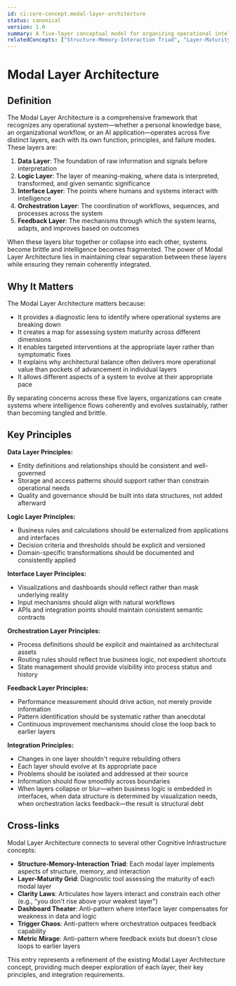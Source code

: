 ```yaml
---
id: ci:core-concept.modal-layer-architecture
status: canonical
version: 1.0
summary: A five-layer conceptual model for organizing operational intelligence: Data Layer (raw information), Logic Layer (meaning-making), Interface Layer (human-system interaction points), Orchestration Layer (coordination of workflows), and Feedback Layer (mechanisms for learning and improvement). The power lies in maintaining separation between layers while ensuring coherent integration.
relatedConcepts: ["Structure-Memory-Interaction Triad", "Layer-Maturity Grid", "Clarity Laws"]
---
```


# Modal Layer Architecture

## Definition

The Modal Layer Architecture is a comprehensive framework that recognizes any operational system—whether a personal knowledge base, an organizational workflow, or an AI application—operates across five distinct layers, each with its own function, principles, and failure modes. These layers are:

1. **Data Layer**: The foundation of raw information and signals before interpretation
2. **Logic Layer**: The layer of meaning-making, where data is interpreted, transformed, and given semantic significance
3. **Interface Layer**: The points where humans and systems interact with intelligence
4. **Orchestration Layer**: The coordination of workflows, sequences, and processes across the system
5. **Feedback Layer**: The mechanisms through which the system learns, adapts, and improves based on outcomes

When these layers blur together or collapse into each other, systems become brittle and intelligence becomes fragmented. The power of Modal Layer Architecture lies in maintaining clear separation between these layers while ensuring they remain coherently integrated.

## Why It Matters

The Modal Layer Architecture matters because:

- It provides a diagnostic lens to identify where operational systems are breaking down
- It creates a map for assessing system maturity across different dimensions
- It enables targeted interventions at the appropriate layer rather than symptomatic fixes
- It explains why architectural balance often delivers more operational value than pockets of advancement in individual layers
- It allows different aspects of a system to evolve at their appropriate pace

By separating concerns across these five layers, organizations can create systems where intelligence flows coherently and evolves sustainably, rather than becoming tangled and brittle.

## Key Principles

**Data Layer Principles:**
- Entity definitions and relationships should be consistent and well-governed
- Storage and access patterns should support rather than constrain operational needs
- Quality and governance should be built into data structures, not added afterward

**Logic Layer Principles:**
- Business rules and calculations should be externalized from applications and interfaces
- Decision criteria and thresholds should be explicit and versioned
- Domain-specific transformations should be documented and consistently applied

**Interface Layer Principles:**
- Visualizations and dashboards should reflect rather than mask underlying reality
- Input mechanisms should align with natural workflows
- APIs and integration points should maintain consistent semantic contracts

**Orchestration Layer Principles:**
- Process definitions should be explicit and maintained as architectural assets
- Routing rules should reflect true business logic, not expedient shortcuts
- State management should provide visibility into process status and history

**Feedback Layer Principles:**
- Performance measurement should drive action, not merely provide information
- Pattern identification should be systematic rather than anecdotal
- Continuous improvement mechanisms should close the loop back to earlier layers

**Integration Principles:**
- Changes in one layer shouldn't require rebuilding others
- Each layer should evolve at its appropriate pace
- Problems should be isolated and addressed at their source
- Information should flow smoothly across boundaries
- When layers collapse or blur—when business logic is embedded in interfaces, when data structure is determined by visualization needs, when orchestration lacks feedback—the result is structural debt

## Cross-links

Modal Layer Architecture connects to several other Cognitive Infrastructure concepts:

- **Structure-Memory-Interaction Triad**: Each modal layer implements aspects of structure, memory, and interaction
- **Layer-Maturity Grid**: Diagnostic tool assessing the maturity of each modal layer
- **Clarity Laws**: Articulates how layers interact and constrain each other (e.g., "you don't rise above your weakest layer")
- **Dashboard Theater**: Anti-pattern where interface layer compensates for weakness in data and logic
- **Trigger Chaos**: Anti-pattern where orchestration outpaces feedback capability
- **Metric Mirage**: Anti-pattern where feedback exists but doesn't close loops to earlier layers

This entry represents a refinement of the existing Modal Layer Architecture concept, providing much deeper exploration of each layer, their key principles, and integration requirements.